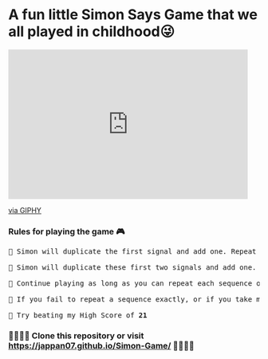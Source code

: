 # A fun little Simon Says Game that we all played in childhood😜
<iframe src="https://giphy.com/embed/WzIQCBiQi7wnJDpVqC" width="480" height="300" frameBorder="0" class="giphy-embed" allowFullScreen></iframe><p><a href="https://giphy.com/gifs/WzIQCBiQi7wnJDpVqC">via GIPHY</a></p>

### Rules for playing the game 🎮
<pre>
🔹 Simon will duplicate the first signal and add one. Repeat these two signals by pressing the same color buttons, in order.

🔹 Simon will duplicate these first two signals and add one.

🔹 Continue playing as long as you can repeat each sequence of signals correctly.

🔹 If you fail to repeat a sequence exactly, or if you take more than 5 seconds to repeat a signal, Simon responds with a "RAZZ" sound. This means you've lost, and the sequence of signals ends.

🔹 Try beating my High Score of <b>21</b>
</pre>


### 🙏🏻🙏🏻 Clone this repository or visit https://jappan07.github.io/Simon-Game/ 🙏🏻🙏🏻

#

